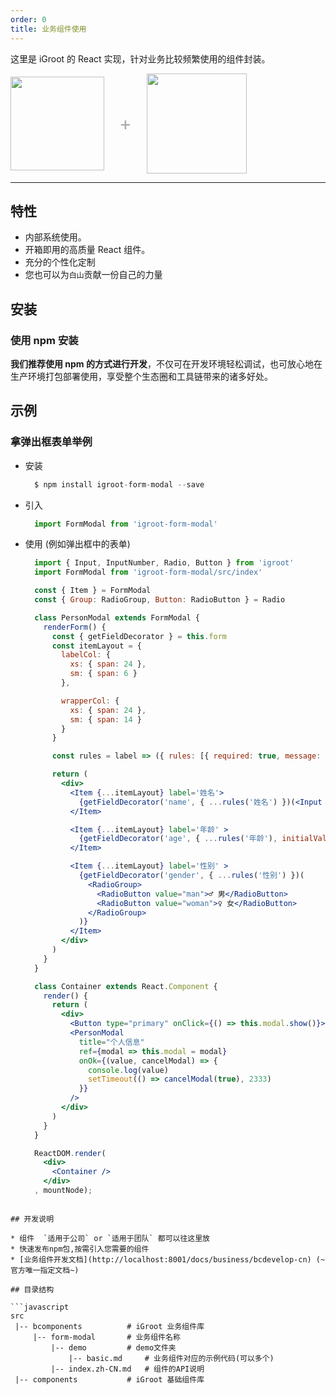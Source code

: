 ```yaml
---
order: 0
title: 业务组件使用
---
```


这里是 iGroot 的 React 实现，针对业务比较频繁使用的组件封装。

<div class="pic-plus">
  <img width="150" src="http://fe.xxx.com/image/page-logo.png">
  <span>+</span>
  <img width="160" src="http://fe.xxx.com/image/react.png">
</div>

<style>
.pic-plus > * {
  display: inline-block!important;
  vertical-align: middle;
}
.pic-plus span {
  font-size: 30px;
  color: #aaa;
  margin: 0 20px;
}
</style>

---

## 特性

- 内部系统使用。
- 开箱即用的高质量 React 组件。
- 充分的个性化定制
- 您也可以为``白山``贡献一份自己的力量

## 安装

### 使用 npm 安装

**我们推荐使用 npm 的方式进行开发**，不仅可在开发环境轻松调试，也可放心地在生产环境打包部署使用，享受整个生态圈和工具链带来的诸多好处。

## 示例

### 拿弹出框表单举例

- 安装

  ```jsx
    $ npm install igroot-form-modal --save
  ```

- 引入

  ```jsx
    import FormModal from 'igroot-form-modal'
  ```
- 使用 (例如弹出框中的表单)

  ```jsx
    import { Input, InputNumber, Radio, Button } from 'igroot'
    import FormModal from 'igroot-form-modal/src/index'

    const { Item } = FormModal
    const { Group: RadioGroup, Button: RadioButton } = Radio

    class PersonModal extends FormModal {
      renderForm() {
        const { getFieldDecorator } = this.form
        const itemLayout = {
          labelCol: {
            xs: { span: 24 },
            sm: { span: 6 }
          },

          wrapperCol: {
            xs: { span: 24 },
            sm: { span: 14 }
          }
        }

        const rules = label => ({ rules: [{ required: true, message: `${label}为必填项` }] })

        return (
          <div>
            <Item {...itemLayout} label='姓名'>
              {getFieldDecorator('name', { ...rules('姓名') })(<Input />)}
            </Item>

            <Item {...itemLayout} label='年龄' >
              {getFieldDecorator('age', { ...rules('年龄'), initialValue: 18 })(<InputNumber max={150} min={0} />)}
            </Item>

            <Item {...itemLayout} label='性别' >
              {getFieldDecorator('gender', { ...rules('性别') })(
                <RadioGroup>
                  <RadioButton value="man">♂ 男</RadioButton>
                  <RadioButton value="woman">♀ 女</RadioButton>
                </RadioGroup>
              )}
            </Item>
          </div>
        )
      }
    }

    class Container extends React.Component {
      render() {
        return (
          <div>
            <Button type="primary" onClick={() => this.modal.show()}>Show Modal</Button>
            <PersonModal
              title="个人信息"
              ref={modal => this.modal = modal}
              onOk={(value, cancelModal) => {
                console.log(value)
                setTimeout(() => cancelModal(true), 2333)
              }}
            />
          </div>
        )
      }
    }

    ReactDOM.render(
      <div>
        <Container />
      </div>
    , mountNode);
 ```

## 开发说明

* 组件  `适用于公司` or `适用于团队` 都可以往这里放
* 快速发布npm包,按需引入您需要的组件
* [业务组件开发文档](http://localhost:8001/docs/business/bcdevelop-cn) (~官方唯一指定文档~)

## 目录结构

```javascript
src
  |-- bcomponents          # iGroot 业务组件库
      |-- form-modal       # 业务组件名称
      	  |-- demo         # demo文件夹
      	      |-- basic.md     # 业务组件对应的示例代码(可以多个)
          |-- index.zh-CN.md   # 组件的API说明
  |-- components           # iGroot 基础组件库
```